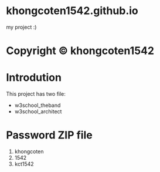 # khongcoten1542.github.io
my project :)





# Copyright © khongcoten1542



# Introdution
This project has two file:
+ w3school_theband
+ w3school_architect


# Password ZIP file
1. khongcoten
2. 1542
3. kct1542